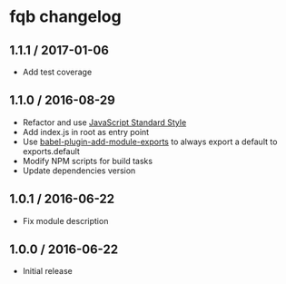 # fqb changelog

## 1.1.1 / 2017-01-06

- Add test coverage

## 1.1.0 / 2016-08-29

- Refactor and use [JavaScript Standard Style](http://standardjs.com/)
- Add index.js in root as entry point
- Use [babel-plugin-add-module-exports](https://github.com/59naga/babel-plugin-add-module-exports) to always export a default to exports.default
- Modify NPM scripts for build tasks
- Update dependencies version

## 1.0.1 / 2016-06-22

- Fix module description

## 1.0.0 / 2016-06-22

- Initial release
